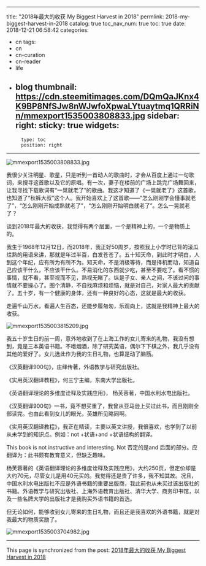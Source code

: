 
---
title: "2018年最大的收获 My Biggest Harvest in 2018"
permlink: 2018-my-biggest-harvest-in-2018
catalog: true
toc_nav_num: true
toc: true
date: 2018-12-21 06:58:42
categories:
- cn
tags:
- cn
- cn-curation
- cn-reader
- life
- blog
thumbnail: https://cdn.steemitimages.com/DQmQaJKnx4K9BP8NfSJw8nWJwfoXpwaLYtuaytmq1QRRiNn/mmexport1535003808833.jpg
sidebar:
    right:
        sticky: true
widgets:
    -
        type: toc
        position: right
---


![mmexport1535003808833.jpg](https://cdn.steemitimages.com/DQmQaJKnx4K9BP8NfSJw8nWJwfoXpwaLYtuaytmq1QRRiNn/mmexport1535003808833.jpg)

我很少关注明星、歌星，只是听到一首动人的歌曲时，才会从百度上通过一句歌词，来搜寻这首歌以及它的原唱。有一次，妻子在楼前的广场上跳完广场舞回来，让我寻找下载歌词有“一晃就老了”的歌曲。我这才知道了《一晃就老了》这首歌，也知道了“秋裤大叔”这个人。我开始喜欢上了这首歌——“怎么刚刚学会懂事就老了”，“怎么刚刚开始成熟就老了”，“怎么刚刚开始明白就老了”。怎么一晃就老了？

谈到2018年最大的收获，我觉得有两个层面，一个是精神上的，一个是物质上的。

我生于1968年12月12日，而2018年，我正好50周岁，按照我上小学时已背的滚瓜烂熟的用语来讲，那就是年过半百，白发苍苍了。五十知天命，到此时才明白，人到这个年纪，应有所为有所不为。知天命，不是消极等待，而是择机而动，知道自己应该干什么，不应该干什么。不易消化的东西就少吃，甚至不要吃了。看不惯的事情，就不看，甚至视而不见，熟视无睹了。纵是子女、亲人之间，不该过问的事情就不要操心了。图个清静，不自找麻烦和烦恼，就是对自己，对家人最大的贡献了。五十岁，有一个健康的身体，还有一种良好的心态，这就是最大的收获。

走遍千山万水，看遍人生百态，还能步履匆匆，乐观向上，这就是我精神上最大的收获。

![mmexport1535003815209.jpg](https://cdn.steemitimages.com/DQmbiQinpTRRvyGxqQVtouweFz5xEgSStX31wQR2TyNQryE/mmexport1535003815209.jpg)

我五十岁生日的前一周，意外地收到了在上海工作的女儿寄来的礼物，我没有想到，竟是三本英语书籍。不嗜烟酒，除了研究英语，偶尔下下棋之外，我几乎没有其他的爱好了。女儿选此作为我的生日礼物，也算是动了脑筋。

《汉英翻译900句》，庄绎传著，外语教学与研究出版社。

《实用英汉翻译教程》，何三宁主编，东南大学出版社。

《英语翻译理论的多维度诠释及实践应用》， 杨芙蓉著，中国水利水电出版社。

《汉英翻译900句》一书，竟不想买重了，我曾从亚马逊上买过此书，而且刚刚全部读完。也由此看到女儿的眼光，英雄所见略同啊。

《实用英汉翻译教程》，我正在精读，主要以英文讲授，我很喜欢，也学到了以前从未学到的知识点。例如：not +状语+and +状语结构的翻译。

This book is not instructive and interesting. Not 否定的是and 后面的部分。应翻译为：此书颇有教育意义，但缺乏趣味。

杨芙蓉著的《英语翻译理论的多维度诠释及实践应用》，大约250页，但定价却是大约70元，尽管女儿是用40元买的。我觉得还是贵了许多，我不知其故。况且，中国水利水电出版社不应是外语书籍的重要出版商，我此前也从未买过该出版社的书籍。外语教学与研究出版社、上海外语教育出版社、清华大学、商务印书馆，以及一些名牌大学的出版社才是我购买外语书籍的首选。

但无论如何，能够收到女儿寄来的生日礼物，而且还是我喜欢的外语书籍，就是对我最大的物质奖励了。

![mmexport1535003704982.jpg](https://cdn.steemitimages.com/DQmVQcRBA2gt6pWkXon796qX65P5RT2oFEBvr4t7QgTzWiG/mmexport1535003704982.jpg)

- - -

This page is synchronized from the post: [2018年最大的收获 My Biggest Harvest in 2018](https://steemit.com/@bring/2018-my-biggest-harvest-in-2018)
